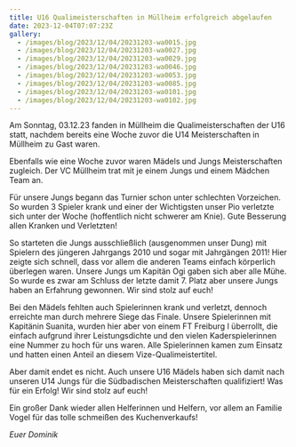 ```yaml
---
title: U16 Qualimeisterschaften in Müllheim erfolgreich abgelaufen
date: 2023-12-04T07:07:23Z
gallery:
  - /images/blog/2023/12/04/20231203-wa0015.jpg
  - /images/blog/2023/12/04/20231203-wa0027.jpg
  - /images/blog/2023/12/04/20231203-wa0029.jpg
  - /images/blog/2023/12/04/20231203-wa0046.jpg
  - /images/blog/2023/12/04/20231203-wa0053.jpg
  - /images/blog/2023/12/04/20231203-wa0085.jpg
  - /images/blog/2023/12/04/20231203-wa0101.jpg
  - /images/blog/2023/12/04/20231203-wa0102.jpg
---
```


Am Sonntag, 03.12.23 fanden in Müllheim die Qualimeisterschaften der U16
statt, nachdem bereits eine Woche zuvor die U14 Meisterschaften in
Müllheim zu Gast waren.

Ebenfalls wie eine Woche zuvor waren Mädels und Jungs Meisterschaften
zugleich. Der VC Müllheim trat mit je einem Jungs und einem Mädchen Team
an.

Für unsere Jungs begann das Turnier schon unter schlechten Vorzeichen.
So wurden 3 Spieler krank und einer der Wichtigsten unser Pio verletzte
sich unter der Woche (hoffentlich nicht schwerer am Knie). Gute
Besserung allen Kranken und Verletzten!

So starteten die Jungs ausschließlich (ausgenommen unser Dung) mit
Spielern des jüngeren Jahrgangs 2010 und sogar mit Jahrgängen 2011! Hier
zeigte sich schnell, dass vor allem die anderen Teams einfach körperlich
überlegen waren. Unsere Jungs um Kapitän Ogi gaben sich aber alle Mühe.
So wurde es zwar am Schluss der letzte damit 7. Platz aber unsere Jungs
haben an Erfahrung gewonnen. Wir sind stolz auf euch!

Bei den Mädels fehlten auch Spielerinnen krank und verletzt, dennoch
erreichte man durch mehrere Siege das Finale. Unsere Spielerinnen mit
Kapitänin Suanita, wurden hier aber von einem FT Freiburg I überrollt,
die einfach aufgrund ihrer Leistungsdichte und den vielen
Kaderspielerinnen eine Nummer zu hoch für uns waren. Alle Spielerinnen
kamen zum Einsatz und hatten einen Anteil an diesem
Vize-Qualimeistertitel.

Aber damit endet es nicht. Auch unsere U16 Mädels haben sich damit nach
unseren U14 Jungs für die Südbadischen Meisterschaften qualifiziert! Was
für ein Erfolg! Wir sind stolz auf euch!

Ein großer Dank wieder allen Helferinnen und Helfern, vor allem an
Familie Vogel für das tolle schmeißen des Kuchenverkaufs!

_Euer Dominik_
